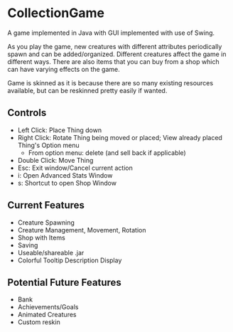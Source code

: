# CollectionGame
A game implemented in Java with GUI implemented with use of Swing.

As you play the game, new creatures with different attributes periodically spawn and can be added/organized. Different creatures affect the game in different ways. There are also items that you can buy from a shop which can have varying effects on the game. 

Game is skinned as it is because there are so many existing resources available, but can be reskinned pretty easily if wanted. 
## Controls
- Left Click: Place Thing down
- Right Click: Rotate Thing being moved or placed; View already placed Thing's Option menu
  - From option menu: delete (and sell back if applicable)
- Double Click: Move Thing
- Esc: Exit window/Cancel current action
- i: Open Advanced Stats Window
- s: Shortcut to open Shop Window
## Current Features

- Creature Spawning
- Creature Management, Movement, Rotation
- Shop with Items
- Saving
- Useable/shareable .jar 
- Colorful Tooltip Description Display

## Potential Future Features
- Bank
- Achievements/Goals
- Animated Creatures
- Custom reskin 
